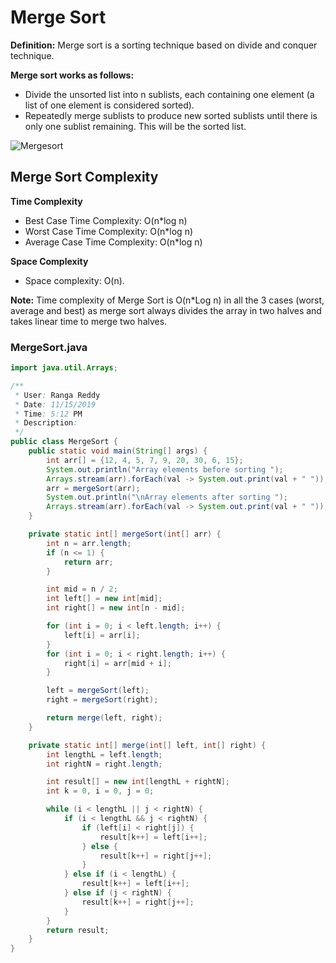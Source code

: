 # Merge Sort

**Definition:** Merge sort is a sorting technique based on divide and conquer technique.

**Merge sort works as follows:**
* Divide the unsorted list into n sublists, each containing one element (a list of one element is considered sorted).
* Repeatedly merge sublists to produce new sorted sublists until there is only one sublist remaining. This will be the sorted list.

![Mergesort](https://upload.wikimedia.org/wikipedia/commons/thumb/e/e6/Merge_sort_algorithm_diagram.svg/600px-Merge_sort_algorithm_diagram.svg.png)

## Merge Sort Complexity

**Time Complexity**
* Best Case Time Complexity: O(n*log n)
* Worst Case Time Complexity: O(n*log n)
* Average Case Time Complexity: O(n*log n)

**Space Complexity**
* Space complexity: O(n).

**Note:** Time complexity of Merge Sort is O(n*Log n) in all the 3 cases (worst, average and best) as merge sort always divides the array in two halves and takes linear time to merge two halves.

### MergeSort.java

```java
import java.util.Arrays;

/**
 * User: Ranga Reddy
 * Date: 11/15/2019
 * Time: 5:12 PM
 * Description:
 */
public class MergeSort {
    public static void main(String[] args) {
        int arr[] = {12, 4, 5, 7, 9, 20, 30, 6, 15};
        System.out.println("Array elements before sorting ");
        Arrays.stream(arr).forEach(val -> System.out.print(val + " "));
        arr = mergeSort(arr);
        System.out.println("\nArray elements after sorting ");
        Arrays.stream(arr).forEach(val -> System.out.print(val + " "));
    }

    private static int[] mergeSort(int[] arr) {
        int n = arr.length;
        if (n <= 1) {
            return arr;
        }

        int mid = n / 2;
        int left[] = new int[mid];
        int right[] = new int[n - mid];

        for (int i = 0; i < left.length; i++) {
            left[i] = arr[i];
        }
        for (int i = 0; i < right.length; i++) {
            right[i] = arr[mid + i];
        }

        left = mergeSort(left);
        right = mergeSort(right);

        return merge(left, right);
    }

    private static int[] merge(int[] left, int[] right) {
        int lengthL = left.length;
        int rightN = right.length;

        int result[] = new int[lengthL + rightN];
        int k = 0, i = 0, j = 0;

        while (i < lengthL || j < rightN) {
            if (i < lengthL && j < rightN) {
                if (left[i] < right[j]) {
                    result[k++] = left[i++];
                } else {
                    result[k++] = right[j++];
                }
            } else if (i < lengthL) {
                result[k++] = left[i++];
            } else if (j < rightN) {
                result[k++] = right[j++];
            }
        }
        return result;
    }
}
```
